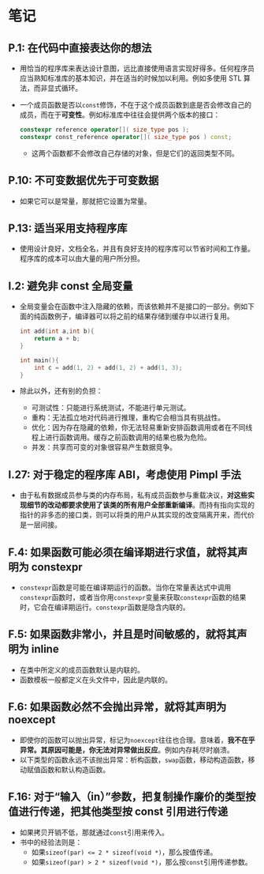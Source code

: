# 笔记

## P.1: 在代码中直接表达你的想法

- 用恰当的程序库来表达设计意图，远比直接使用语言实现好得多。任何程序员应当熟知标准库的基本知识，并在适当的时候加以利用。例如多使用 STL 算法，而非显式循环。
- 一个成员函数是否以`const`修饰，不在于这个成员函数到底是否会修改自己的成员，而在于**可变性**。例如标准库中往往会提供两个版本的接口：

    ```cpp
    constexpr reference operator[]( size_type pos );
    constexpr const_reference operator[]( size_type pos ) const;
    ```

  - 这两个函数都不会修改自己存储的对象，但是它们的返回类型不同。

## P.10: 不可变数据优先于可变数据

- 如果它可以是常量，那就把它设置为常量。

## P.13: 适当采用支持程序库

- 使用设计良好，文档全名，并且有良好支持的程序库可以节省时间和工作量。程序库的成本可以由大量的用户所分担。

## I.2: 避免非 const 全局变量

- 全局变量会在函数中注入隐藏的依赖，而该依赖并不是接口的一部分。例如下面的纯函数例子，编译器可以将之前的结果存储到缓存中以进行复用。

    ```cpp
    int add(int a,int b){
        return a + b;
    }

    int main(){
        int c = add(1, 2) + add(1, 2) + add(1, 3);
    }
    ```

- 除此以外，还有别的负担：
  - 可测试性：只能进行系统测试，不能进行单元测试。
  - 重构：无法孤立地对代码进行推理，重构它会相当具有挑战性。
  - 优化：因为存在隐藏的依赖，你无法轻易重新安排函数调用或者在不同线程上进行函数调用。缓存之前函数调用的结果也极为危险。
  - 并发：共享而可变的对象很容易产生数据竞争。

## I.27: 对于稳定的程序库 ABI，考虑使用 Pimpl 手法

- 由于私有数据成员参与类的内存布局，私有成员函数参与重载决议，**对这些实现细节的改动都要求使用了该类的所有用户全部重新编译**。而持有指向实现的指针的非多态的接口类，则可以将类的用户从其实现的改变隔离开来，而代价是一层间接。

## F.4: 如果函数可能必须在编译期进行求值，就将其声明为 constexpr

- `constexpr`函数是可能在编译期运行的函数。当你在常量表达式中调用`constexpr`函数时，或者当你用`constexpr`变量来获取`constexpr`函数的结果时，它会在编译期运行。`constexpr`函数是隐含内联的。

## F.5: 如果函数非常小，并且是时间敏感的，就将其声明为 inline

- 在类中所定义的成员函数默认是内联的。
- 函数模板一般都定义在头文件中，因此是内联的。

## F.6: 如果函数必然不会抛出异常，就将其声明为 noexcept

- 即使你的函数可以抛出异常，标记为`noexcept`往往也合理。意味着，**我不在乎异常。其原因可能是，你无法对异常做出反应**。例如内存耗尽时崩溃。
- 以下类型的函数永远不该抛出异常：析构函数，`swap`函数，移动构造函数，移动赋值函数和默认构造函数。

## F.16: 对于“输入（in）”参数，把复制操作廉价的类型按值进行传递，把其他类型按 const 引用进行传递

- 如果拷贝开销不低，那就通过`const`引用来传入。
- 书中的经验法则是：
  - 如果`sizeof(par) <= 2 * sizeof(void *)`，那么按值传递。
  - 如果`sizeof(par) > 2 * sizeof(void *)`，那么按`const`引用传递参数。
